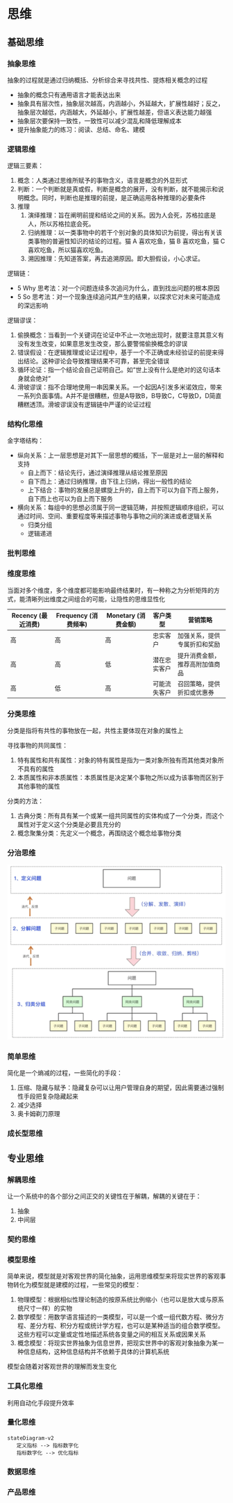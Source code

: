 
# 思维

## 基础思维

### 抽象思维

抽象的过程就是通过归纳概括、分析综合来寻找共性、提炼相关概念的过程

- 抽象的概念只有通用语言才能表达出来
- 抽象具有层次性，抽象层次越高，内涵越小，外延越大，扩展性越好；反之，抽象层次越低，内涵越大，外延越小，扩展性越差，但语义表达能力越强
- 抽象层次要保持一致性，一致性可以减少混乱和降低理解成本
- 提升抽象能力的练习：阅读、总结、命名、建模

### 逻辑思维

逻辑三要素：

1. 概念：人类通过思维所赋予的事物含义，语言是概念的外显形式
2. 判断：一个判断就是真或假，判断是概念的展开，没有判断，就不能揭示和说明概念。同时，判断也是推理的前提，是正确运用各种推理的必要条件
3. 推理
   1. 演绎推理：旨在阐明前提和结论之间的关系。因为人会死，苏格拉底是人，所以苏格拉底会死。
   2. 归纳推理：以一类事物中的若干个别对象的具体知识为前提，得出有关该类事物的普遍性知识的结论的过程。猫 A 喜欢吃鱼，猫 B 喜欢吃鱼，猫 C 喜欢吃鱼，所以猫喜欢吃鱼。
   3. 溯因推理：先知道答案，再去追溯原因。即大胆假设，小心求证。

逻辑链：

- 5 Why 思考法：对一个问题连续多次追问为什么，直到找出问题的根本原因
- 5 So 思考法：对一个现象连续追问其产生的结果，以探求它对未来可能造成的深远影响

逻辑谬误：

1. 偷换概念：当看到一个关键词在论证中不止一次地出现时，就要注意其意义有没有发生改变，如果意思发生改变，那么要警惕偷换概念的谬误
2. 错误假设：在逻辑推理或论证过程中，基于一个不正确或未经验证的前提来得出结论。这种谬论会导致推理结果不可靠，甚至完全错误
3. 循环论证：指一个结论会自己证明自己。如“世上没有什么是绝对的这句话本身就会绝对“
4. 滑坡谬误：指不合理地使用一串因果关系。一个起因A引发多米诺效应，带来一系列负面事情。A并不是很糟糕，但是A导致B，B导致C，C导致D，D简直糟糕透顶。滑坡谬误没有逻辑链中严谨的论证过程

### 结构化思维

金字塔结构：

- 纵向关系：上一层思想是对其下一层思想的概括，下一层是对上一层的解释和支持
  - 自上而下：结论先行，通过演绎推理从结论推至原因
  - 自下而上：通过归纳推理，由下往上归纳，得出一般性的结论
  - 上下结合：事物的发展总是螺旋上升的，自上而下可以为自下而上服务，自下而上也可以为自上而下服务
- 横向关系：每组中的思想必须属于同一逻辑范畴，并按照逻辑顺序组织，可以通过时间、空间、重要程度等来描述事物与事物之间的演进或者逻辑关系
  - 归类分组
  - 逻辑递进

### 批判思维

### 维度思维

当面对多个维度，多个维度都可能影响最终结果时，有一种称之为分析矩阵的方式，能清晰列出维度之间组合的可能，让隐性的思维显性化

| Recency (最近消费) | Frequency (消费频率) | Monetary (消费金额) | 客户类型       | 营销策略                         |
|--------------------|----------------------|----------------------|----------------|----------------------------------|
| 高                 | 高                   | 高                   | 忠实客户       | 加强关系，提供专属折扣和奖励     |
| 高                 | 高                   | 低                   | 潜在忠实客户   | 提升消费金额，推荐高附加值商品   |
| 高                 | 低                   | 高                   | 可能流失客户   | 召回策略，提供折扣或优惠券       |

### 分类思维

分类是指将有共性的事物放在一起，共性主要体现在对象的属性上

寻找事物的共同属性：

1. 特有属性和共有属性：对象的特有属性是指为一类对象所独有而其他类对象所不具有的属性
2. 本质属性和非本质属性：本质属性是决定某个事物之所以成为该事物而区别于其他事物的属性

分类的方法：

1. 古典分类：所有具有某一个或某一组共同属性的实体构成了一个分类，而这个属性对于定义这个分类是必要且充分的
2. 概念聚集分类：先定义一个概念，再围绕这个概念给事物分类

### 分治思维

![](/assets/20241112184143.webp)

### 简单思维

简化是一个熵减的过程，一些简化的手段：

1. 压缩、隐藏与赋予：隐藏复杂可以让用户管理自身的期望，因此需要通过强制性手段把复杂隐藏起来
2. 减少选择
3. 奥卡姆剃刀原理

### 成长型思维

## 专业思维

### 解耦思维

让一个系统中的各个部分之间正交的关键性在于解耦，解耦的关键在于：

1. 抽象
2. 中间层

### 契约思维

### 模型思维

简单来说，模型就是对客观世界的简化抽象，运用思维模型来将现实世界的客观事物转化为模型就是建模的过程，一些常见的模型：

1. 物理模型：根据相似性理论制造的按原系统比例缩小（也可以是放大或与原系统尺寸一样）的实物
2. 数学模型：用数学语言描述的一类模型，可以是一个或一组代数方程、微分方程、差分方程、积分方程或统计学方程，也可以是某种适当的组合数学模型。这些方程可以定量或定性地描述系统各变量之间的相互关系或因果关系
3. 概念模型：将现实世界抽象为信息世界，把现实世界中的客观对象抽象为某一种信息结构，这种信息结构并不依赖于具体的计算机系统

模型会随着对客观世界的理解而发生变化

### 工具化思维

利用自动化手段提升效率

### 量化思维

```mermaid
stateDiagram-v2
   定义指标 --> 指标数字化
   指标数字化 --> 优化指标
```

### 数据思维

### 产品思维

